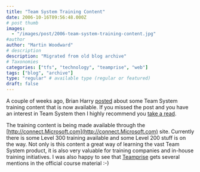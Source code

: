 ```yaml
---
title: "Team System Training Content"
date: 2006-10-16T09:56:48.000Z
# post thumb
images:
  - "/images/post/2006-team-system-training-content.jpg"
#author
author: "Martin Woodward"
# description
description: "Migrated from old blog archive"
# Taxonomies
categories: ["tfs", "technology", "teamprise", "web"]
tags: ["blog", "archive"]
type: "regular" # available type (regular or featured)
draft: false
---
```


A couple of weeks ago, Brian Harry [posted](http://blogs.msdn.com/bharry/archive/2006/10/06/The-Training-That-Just-Won_2700_t-Die.aspx) about some Team System training content that is now available. If you missed the post and you have an interest in Team System then I highly recommend you [take a read](http://blogs.msdn.com/bharry/archive/2006/10/06/The-Training-That-Just-Won_2700_t-Die.aspx).

The training content is being made available through the [http://connect.Microsoft.com](http://connect.Microsoft.com) site. Currently there is some Level 300 training available and some Level 200 stuff is on the way. Not only is this content a great way of learning the vast Team System product, it is also very valuable for training companies and in-house training initiatives. I was also happy to see that [Teamprise](http://www.teamprise.com/) gets several mentions in the official course material :-)
